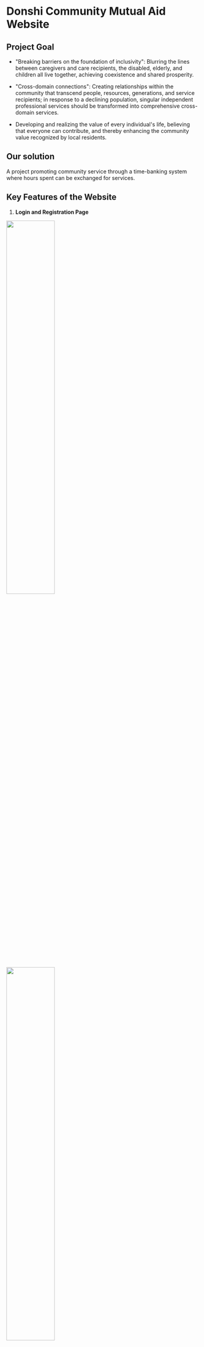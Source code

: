 # Donshi Community Mutual Aid Website

## Project Goal
- "Breaking barriers on the foundation of inclusivity": Blurring the lines between caregivers and care recipients, the disabled, elderly, and children all live together, achieving coexistence and shared prosperity.

- "Cross-domain connections": Creating relationships within the community that transcend people, resources, generations, and service recipients; in response to a declining population, singular independent professional services should be transformed into comprehensive cross-domain services.

- Developing and realizing the value of every individual's life, believing that everyone can contribute, and thereby enhancing the community value recognized by local residents.

## Our solution
A project promoting community service through a time-banking system where hours spent can be exchanged for services.

## Key Features of the Website

1. **Login and Registration Page**  
<img src="https://raw.githubusercontent.com/kennysuper007/Donshi-Community-Mutual-Aid-Website/main/img/loading.png" width="50%" height="50%">
<img src="https://raw.githubusercontent.com/kennysuper007/Donshi-Community-Mutual-Aid-Website/main/img/loading1.png" width="50%" height="50%">

2. **Personal Profile Page**  
<img src="https://raw.githubusercontent.com/kennysuper007/Donshi-Community-Mutual-Aid-Website/main/img/personal_file.png" width="50%" height="50%">

3. **Map Display**  
<img src="https://raw.githubusercontent.com/kennysuper007/Donshi-Community-Mutual-Aid-Website/main/img/Map.png" width="50%" height="50%">

4. **Comments and Replies**  
<img src="https://raw.githubusercontent.com/kennysuper007/Donshi-Community-Mutual-Aid-Website/main/img/comments.png" width="50%" height="50%">

5. **Post Publication**  
<img src="https://raw.githubusercontent.com/kennysuper007/Donshi-Community-Mutual-Aid-Website/main/img/post.png" width="50%" height="50%">

6. **Complete Post View**  
<img src="https://raw.githubusercontent.com/kennysuper007/Donshi-Community-Mutual-Aid-Website/main/img/complete_post.png" width="50%" height="50%">

7. **Navigation Bar**  
<img src="https://raw.githubusercontent.com/kennysuper007/Donshi-Community-Mutual-Aid-Website/main/img/navigation_bar.png" width="50%" height="50%">

### Universal Version for Android and IOS:
1. **Information**  
<img src="https://raw.githubusercontent.com/kennysuper007/Donshi-Community-Mutual-Aid-Website/main/img/phone_info.png" width="50%" height="50%">

2. **Needs**  
<img src="https://raw.githubusercontent.com/kennysuper007/Donshi-Community-Mutual-Aid-Website/main/img/phone_need.png" width="50%" height="50%">

3. **Navigation Bar**  
<img src="https://raw.githubusercontent.com/kennysuper007/Donshi-Community-Mutual-Aid-Website/main/img/phone_navigationbar.png" width="50%" height="50%">

4. **Personal Interface**  
<img src="https://raw.githubusercontent.com/kennysuper007/Donshi-Community-Mutual-Aid-Website/main/img/phone_Personal_Interface.png" width="50%" height="50%">

5. **Map**  
<img src="https://raw.githubusercontent.com/kennysuper007/Donshi-Community-Mutual-Aid-Website/main/img/phone_map.png" width="50%" height="50%">
---

# Detail setup
## Step 1: Create GitHub Repository

### Using GitKraken
Initialize GitHub repository

### Using GitHub
Create a new repository

---

## Step 2: Create Project

### Create the Folder
Web: Front-end Web Design
Purpose: Pages accessible by browsers, for mobile or desktop
Preparatory Steps:
- npx create-react-app {project-name}
- npm install -save react-router react-router-dom sass sass-loader
- Create folder 'assets' and under 'assets' create:
  - image
  - scss
- Create 'components', 'pages'

---

## Step 3: Upload to GitHub

### Build the Project
- Add "homepage": "./" to package.json
- Run 'npm run build' for the page to be uploaded
- Place the built files into the newly created repository
- Execute:
git add .
git commit -m "first commit"
git remote add origin https://github.com/john87413/{project-name}.git
git push -u origin master


### Set Up GitHub Pages

---

## Step 4: Front-end Tool Styles

### Using sass-loader
- Create a SCSS folder with style.scss and _variables.scss
- To use any variable:
@import '../../assets/scss/variables.scss';
- In main.js, import style.scss:
import "./assets/scss/style.scss"
- Remember to add dots for each style!

### Style Reset
- @import "./variables";
- All elements (*):
- Add 'border-box'
- Remove highlight (outline)
- HTML definition:
- Determine the most frequently used font size
- Body definition:
- Set margin to 0
- Set line height
- Set common fonts
- Optionally set background (as per design)
- a definition:
- Change default color
- Set text-decoration to none (optional)
- li definition:
- Remove default list-style-type
- Optionally set float: left
- Optionally set cursor: pointer
- button definition:
- Remove default box
- Optionally set border-radius: 0.5rem;

### Define Common flex Tools
- Define display
- Define direction
- Define flex-grow
- Define variables jc & ai
- Use each to process variables

### Define Common margin & padding
- Define variables type, direction, size, base-size
- Define size as 0.5 increments or larger
- Use each to define .m-1, .mx-1, .mt-1

### Define Common Color
- Define common colors
- Use each to process variables

### Define Common font size & text align
- Define common font sizes
- Use each to process variables
- Process text alignment (left, right, center)

### Define Additional Common Styles
- Width and height 100%
- Flex wrap option
- Font boldness

---

## Step 5: Distribute Router

### Create Pages
1. In the 'pages' directory, create pages and write basic HTML:
 - map.js
 - login.js
 - home.js
 - info.js
 - need.js
 - setting.js
 - profile.js

2. In App.js, distribute the main routes:
 ```javascript
 import {
   BrowserRouter as Router,
   Switch,
   Route,
   Redirect,
 } from "react-router-dom";

 <Router>
   <div className="app">
     <Switch>
       <Route path="/home" component={Home}></Route>
       <Route path="/login" component={Login}></Route>
       <Route path="/map" component={Map}></Route>
       <Route path="/" render={() => <Redirect to="/home" />}></Route>
       <Route component={() => 404} />
     </Switch>
   </div>
 </Router>;
In home.js, distribute nested routes:
import { Switch, Route, Redirect } from "react-router-dom";

<div className="home">
  <h1>Home Page</h1>
  <Switch>
    <Route path="/home/info" component={Info}></Route>
    <Route path="/home/Need" component={Need}></Route>
    <Route path="/home/profile" component={Profile}></Route>
    <Route path="/home/setting" component={Setting}></Route>
    <Route path="/home" render={() => <Redirect to="/home/info" />}></Route>
  </Switch>
</div>;




